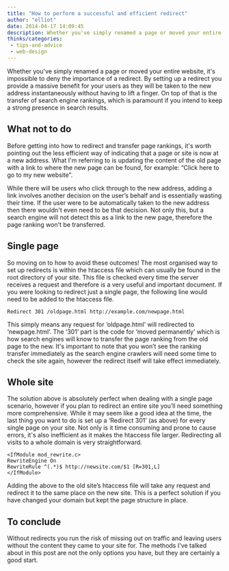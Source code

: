 ```yaml
---
title: "How to perform a successful and efficient redirect"
author: "elliot"
date: 2014-04-17 14:09:45
description: Whether you've simply renamed a page or moved your entire website, it's impossible to deny the importance of a redirect.
thinks/categories: 
 - tips-and-advice
 - web-design
---
```


Whether you've simply renamed a page or moved your entire website, it's impossible to deny the importance of a redirect. By setting up a redirect you provide a massive benefit for your users as they will be taken to the new address instantaneously without having to lift a finger. On top of that is the transfer of search engine rankings, which is paramount if you intend to keep a strong presence in search results.

## What not to do

Before getting into how to redirect and transfer page rankings, it's worth pointing out the less efficient way of indicating that a page or site is now at a new address. What I'm referring to is updating the content of the old page with a link to where the new page can be found, for example: “Click here to go to my new website”.

While there will be users who click through to the new address, adding a link involves another decision on the user’s behalf and is essentially wasting their time. If the user were to be automatically taken to the new address then there wouldn't even need to be that decision. Not only this, but a search engine will not detect this as a link to the new page, therefore the page ranking won't be transferred.

## Single page

So moving on to how to avoid these outcomes! The most organised way to set up redirects is within the htaccess file which can usually be found in the root directory of your site. This file is checked every time the server receives a request and therefore is a very useful and important document. If you were looking to redirect just a single page, the following line would need to be added to the htaccess file.

```apacheconf
Redirect 301 /oldpage.html http://example.com/newpage.html
```

This simply means any request for ‘oldpage.html’ will redirected to ‘newpage.html’. The ‘301’ part is the code for ‘moved permanently’ which is how search engines will know to transfer the page ranking from the old page to the new. It's important to note that you won’t see the ranking transfer immediately as the search engine crawlers will need some time to check the site again, however the redirect itself will take effect immediately.

## Whole site

The solution above is absolutely perfect when dealing with a single page scenario, however if you plan to redirect an entire site you’ll need something more comprehensive. While it may seem like a good idea at the time, the last thing you want to do is set up a ‘Redirect 301’ (as above) for every single page on your site. Not only is it time consuming and prone to cause errors, it's also inefficient as it makes the htaccess file larger. Redirecting all visits to a whole domain is very straightforward.

```apacheconf
<IfModule mod_rewrite.c>
RewriteEngine On
RewriteRule ^(.*)$ http://newsite.com/$1 [R=301,L]
</IfModule>
```

Adding the above to the old site’s htaccess file will take any request and redirect it to the same place on the new site. This is a perfect solution if you have changed your domain but kept the page structure in place.

## To conclude

Without redirects you run the risk of missing out on traffic and leaving users without the content they came to your site for. The methods I've talked about in this post are not the only options you have, but they are certainly a good start.


